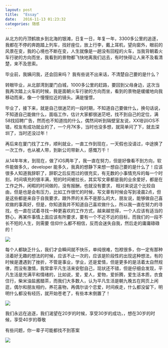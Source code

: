 ```yaml
---
layout: post
title:  "Essay"
date:   2016-11-13 01:23:32
categories: 随感
---
```


从北方的丹顶鹤故乡到北海的银滩，日复一日，年复一年，3300多公里的追逐，我都在不停的奔跑踏上列车，找好座位，放上行李，戴上耳机，望向窗外，眼前的风景在变，我的心境也不断在变，人生就像是一趟没有回程的火车，当我背朝着火车行驶的方向而坐，我看到的景物都飞快地离我们远去，有时快得让人来不及看清楚，来不及思索。

毕业前，我姨问我，还会回来吗？ 我有些说不出来话，不清楚自己要的是什么？

转眼毕业，从北部湾到厦门白城，1000多公里的赶路，要回到父母身边，这次当我再次踏上火车的时候，我是面朝火车行驶的方向而坐，看到的景物是缓缓地向我移动而来，像一个慢慢拉近的镜头。满是憧憬，

毕业了，接下来，就是自己很迷茫的一段时期，不知道自己要做什么，换句话说，不知道自己能做什么，面临工作，估计大家都很迷茫吧，找不到自己的定位，满58找招聘广告，然而也不知道找的什么，偶然间听到隔壁室友说，XX培训iOS不错，校友有成功就业的了，一个月7K多，当时也没多想，就简单问了下，就去深圳了，当时还没过年！

再后来在厦门找了工作，顺利就业，一直工作到现在，一天假也没请过，中途换了一次工作，也从被人带，到新公司带新人，感慨万千！

从14年年末，到现在，做了iOS两年了，我一直在努力，但是好像看不到方向，软件能做多久，developer 能多久，我真的想静下来想一想自己要的是什么了！应该很多人知道我辞职了，辞职之后反而过的很充实，有无数的小事情充斥的每一个时刻，时间填充的很丰满，短的时间被拉长，其实写文章都是我的业余爱好，都是在工作之外，闲暇的时间做的，没有报酬，也就没有要求， 相对来说这个比较自由，但是也是会有压力，比如工作很忙的时候，写文章有时候会写到凌晨2点，但是这些都是来自于自我要求，跟外界的关系不是那么的大，朋友说，能够做自己喜欢做的事真好，但是，你知道我并不知道自己喜欢做什么，所以我一直在努力的寻找，也一直在试着寻找一种更喜欢的工作方式，越来越觉得，一个人应该有适当的野心，再某件事情上面应该有所要求，要有一个不近不远的目标，而我们的一段不长不短的人生，则需要
信仰什么都不相信，反而会迷失自我，然后走的庸庸碌碌的！

![](http://ooo.0o0.ooo/2016/11/13/582832bbdd9ef.png)

每个人都缺乏什么，我们才会瞬间就不快乐，单纯很难，包袱很多，你一定有那种活着好无趣的想法的时候，应该不止一次的，应该是阶段性的出现这种想法，有的时候是遭遇到了挫折，不管是事业，学业，还是爱情，但是更多的是活着太自然规律，而没有激情，我常拿平凡生活来安慰自己，现状还不错，但是仔细会发现，平凡生活是充满平和情绪的，比如说，爱，爱人，爱物，爱折腾，爱生活本质，衣食住行，柴米油盐酱醋茶，而我们大多数人，认为平凡生活是朝九晚五在网页上闲逛，偶尔和朋友相约，养花喜物，再偶尔谈个恋爱，时间疾走，什么都没留下，明明什么都没有经历，就开始苍老了，有些本末倒置了！

![](http://ooo.0o0.ooo/2016/11/13/5828375ceed8e.png)



我们永远在追逐，我们渴望在20岁的时候，享受30岁的成功，，想在30岁的时候，享受40岁的尊敬

有些问题，你一辈子可能都找不到答案

![](http://ooo.0o0.ooo/2016/11/13/5828392806077.png)



